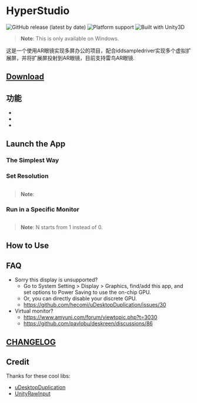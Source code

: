 # HyperStudio

![GitHub release (latest by date)](https://img.shields.io/github/v/release/DiscreteTom/HyperStudio?style=flat-square)
![Platform support](https://img.shields.io/badge/platform-windows-blue?style=flat-square)
![Built with Unity3D](https://img.shields.io/badge/Built%20with-Unity3D-lightgrey?style=flat-square)

> **Note**: This is only available on Windows.

这是一个使用AR眼镜实现多屏办公的项目，配合iddsampledriver实现多个虚拟扩展屏，并将扩展屏投射到AR眼镜，目前支持雷鸟AR眼镜.

## [Download](https://github.com/xinyunyxq/hyperStudio)
## 功能

- 
- 
- 

## Launch the App

### The Simplest Way



>

### Set Resolution

```bash

```

> **Note**: 

### Run in a Specific Monitor

```bash

```

> **Note**: N starts from 1 instead of 0.

## How to Use



## FAQ

- Sorry this display is unsupported?
  - Go to System Setting > Display > Graphics, find/add this app, and set options to Power Saving to use the on-chip GPU.
  - Or, you can directly disable your discrete GPU.
  - https://github.com/hecomi/uDesktopDuplication/issues/30
- Virtual monitor?
  - https://www.amyuni.com/forum/viewtopic.php?t=3030
  - https://github.com/pavlobu/deskreen/discussions/86

## [CHANGELOG](https://github.com/DiscreteTom/HyperStudio/blob/main/CHANGELOG.md)

## Credit

Thanks for these cool libs:

- [uDesktopDuplication](https://github.com/hecomi/uDesktopDuplication)
- [UnityRawInput](https://github.com/Elringus/UnityRawInput)
